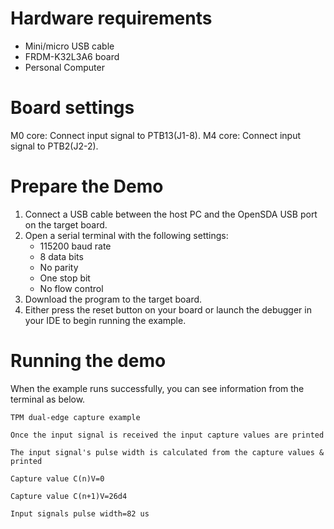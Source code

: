Hardware requirements
=====================
- Mini/micro USB cable
- FRDM-K32L3A6 board
- Personal Computer


Board settings
==============
M0 core: Connect input signal to PTB13(J1-8).
M4 core: Connect input signal to PTB2(J2-2).

Prepare the Demo
================
1. Connect a USB cable between the host PC and the OpenSDA USB port on the target board.
2. Open a serial terminal with the following settings:
    - 115200 baud rate
    - 8 data bits
    - No parity
    - One stop bit
    - No flow control
3. Download the program to the target board.
4. Either press the reset button on your board or launch the debugger in your IDE to begin running the example.

Running the demo
================
When the example runs successfully, you can see information from the terminal as below.

~~~~~~~~~~~~~~~~~~~~~~~~~~~~~~~~~~~~~~~~~~~~~~~~~~~~~~~~~~~~~~~~~~~~~~~~~~~~~~
TPM dual-edge capture example

Once the input signal is received the input capture values are printed

The input signal's pulse width is calculated from the capture values & printed

Capture value C(n)V=0

Capture value C(n+1)V=26d4

Input signals pulse width=82 us
~~~~~~~~~~~~~~~~~~~~~~~~~~~~~~~~~~~~~~~~~~~~~~~~~~~~~~~~~~~~~~~~~~~~~~~~~~~~~~
